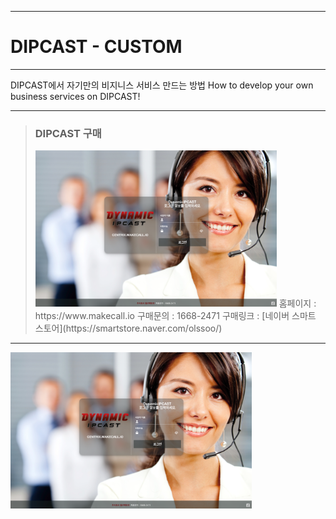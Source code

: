 ***
# DIPCAST - CUSTOM
***
DIPCAST에서 자기만의 비지니스 서비스 만드는 방법
How to develop your own business services on DIPCAST!
***

> ### DIPCAST 구매
> <img src="resources/images/login-bg.png" width="386" height="250"/>
> 홈페이지 : https://www.makecall.io     
> 구매문의 : 1668-2471     
> 구매링크 : [네이버 스마트 스토어](https://smartstore.naver.com/olssoo/)     
***
<img src="resources/images/login-bg.png" width="386" height="250"/>
